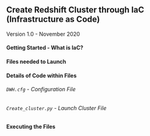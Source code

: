## Create Redshift Cluster through IaC (Infrastructure as Code)
Version 1.0 - November 2020

#### Getting Started - What is IaC?

#### Files needed to Launch

#### Details of Code within Files

###### `DWH.cfg` - Configuration File

###### `Create_cluster.py` - Launch Cluster File

#### Executing the Files
